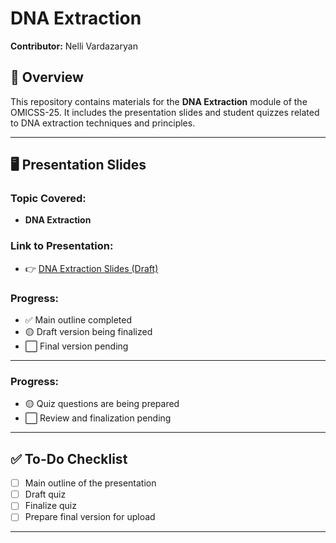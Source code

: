 #  DNA Extraction

**Contributor:** Nelli Vardazaryan

## 📑 Overview

This repository contains materials for the **DNA Extraction** module of the OMICSS-25.
It includes the presentation slides and student quizzes related to DNA extraction techniques and principles.

---

## 🖥️ Presentation Slides

### Topic Covered:

* **DNA Extraction**

### Link to Presentation:

* 👉 [DNA Extraction Slides (Draft)](https://docs.google.com/presentation/d/1_tiaPIMi8kPa0JILCkhvKJ0ZpneEsTHL3ay6cwwdHwE/edit?slide=id.p#slide=id.p) <!-- Replace with your actual link -->

### Progress:

* ✅ Main outline completed
* 🟡 Draft version being finalized
* ⬜ Final version pending

---

### Progress:

* 🟡 Quiz questions are being prepared
* ⬜ Review and finalization pending

---

## ✅ To-Do Checklist

* [ ] Main outline of the presentation
* [ ] Draft quiz
* [ ] Finalize quiz
* [ ] Prepare final version for upload

---


